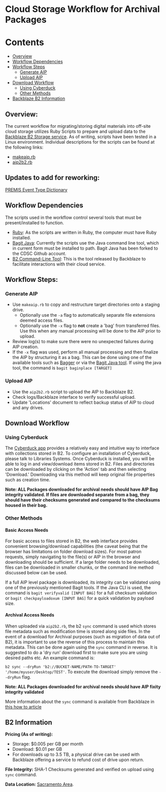 
# Cloud Storage Workflow for Archival Packages

# Contents
* [Overview](#overview)
* [Workflow Dependencies](#workflow-dependencies)
* [Workflow Steps](#workflow-steps)
  - [Generate AIP](#generate-aip)
  - [Upload AIP](#upload-aip)
* [Download Workflow](#download-workflow)
  - [Using Cyberduck](#using-cyberduck)
  - [Other Methods](#other-methods)
* [Backblaze B2 Information](#b2-information)

## Overview:
The current workflow for migrating/storing digital materials into off-site cloud storage utilizes Ruby Scripts to prepare and upload data to the [Backblaze B2 Storage service](https://www.backblaze.com/b2/cloud-storage.html). As of writing, scripts have been tested in a Linux environment. Individual descriptions for the scripts can be found at the following links:

* [makeaip.rb](https://github.com/WSU-CDSC/microservices/blob/master/Resources/makeaip.md)
* [aip2b2.rb](https://github.com/WSU-CDSC/microservices/blob/master/Resources/aip2b2.md)

## Updates to add for reworking:
[PREMIS Event Type Dictionary](http://id.loc.gov/vocabulary/preservation/eventType.html)

## Workflow Dependencies

The scripts used in the workflow control several tools that must be present/installed to function.
* [Ruby](https://www.ruby-lang.org/en/documentation/installation/): As the scripts are written in Ruby, the computer must have Ruby installed.
* [Bagit Java](https://github.com/WSU-CDSC/bagit-java): Currently the scripts use the Java command line tool, which in current form must be installed to path. Bagit Java has been forked to the CDSC Github account.
* [B2 Command-Line Tool](https://www.backblaze.com/b2/docs/quick_command_line.html): This is the tool released by Backblaze to facilitate interactions with their cloud service.

## Workflow Steps:

### Generate AIP
* Use `makeaip.rb` to copy and restructure target directories onto a staging drive.
  - Optionally use the `-a` flag to automatically separate file extensions deemed access files.
  - Optionally use the `-x` flag to __not__ create a 'bag' from transferred files. Use this when any manual processing will be done to the AIP prior to upload.
* Review log(s) to make sure there were no unexpected failures during AIP creation.
* If the `-x` flag was used, perform all manual processing and then finalize the AIP by structuring it as a bag. This can be done using one of the available tools such as [Bagger](https://github.com/LibraryOfCongress/bagger) or via the [Bagit Java tool](https://github.com/LibraryOfCongress/bagit-java). If using the java tool, the command is `bagit baginplace [TARGET]`

### Upload AIP
* Use the `aip2b2.rb` script to upload the AIP to Backblaze B2.
* Check logs/Backblaze interface to verify successful upload.
* Update 'Locations' document to reflect backup status of AIP to cloud and any drives.

## Download Workflow

### Using Cyberduck
The [Cyberduck app](https://cyberduck.io/) provides a relatively easy and intuitive way to interface with collections stored in B2. To configure an installation of Cyberduck, please talk to Libraries Systems. Once Cyberduck is installed, you will be able to log in and view/download items stored in B2. Files and directories can be downloaded by clicking on the 'Action' tab and then selecting 'Download.' Downloading via this method will keep original file properties such as creation time.

__Note: ALL Packages downloaded for archival needs should have AIP Bag integrity validated. If files are downloaded separate from a bag, they should have their checksums generated and compared to the checksums housed in their bag.__

### Other Methods

#### Basic Access Needs
For basic access to files stored in B2, the web interface provides convenient browsing/download capabilities (the caveat being that the browser has limitations on folder download sizes). For most patron requests, simply navigating to the file(s) or AIP in the browser and downloading should be sufficient. If a large folder needs to be downloaded, files can be downloaded in smaller chunks, or the command line method discussed below can be used.

If a full AIP level package is downloaded, its integrity can be validated using one of the previously mentioned Bagit tools. If the Java CLI is used, the command is `bagit verifyvalid [INPUT BAG]` for a full checksum validation or `bagit checkpayloadoxum [INPUT BAG]` for a quick validation by payload size.

#### Archival Access Needs
When uploaded via `aip2b2.rb`, the b2 `sync` command is used which stores file metadata such as modification time is stored along side files. In the event of a download for Archival purposes (such as migration of data out of B2), it is important to use the reverse of this process to maintain this metadata. This can be done again using the `sync` command in reverse. It is suggested to do a 'dry run' download first to make sure you are using desired paths etc. An example command is:

`b2 sync --dryRun 'b2://BUCKET-NAME/PATH-TO-TARGET' '/home/myuser/Desktop/TEST'`. To execute the download simply remove the `--dryRun` flag.

__Note: ALL Packages downloaded for archival needs should have AIP fixity integrity validated__

More information about the `sync` command is available from Backblaze in [this how to article](https://help.backblaze.com/hc/en-us/articles/226937867-How-do-I-use-the-b2-sync-command-)

## B2 Information
__Pricing (As of writing):__
* Storage: $0.005 per GB per month
* Download: $0.01 per GB
* For downloads up to 3.5 TB, a physical drive can be used with Backblaze offering a service to refund cost of drive upon return.

__File Integrity:__ SHA-1 Checksums generated and verified on upload using `sync` command.

__Data Location:__ [Sacramento Area](https://help.backblaze.com/hc/en-us/articles/217667468-B2-Security-and-Redundancy).





